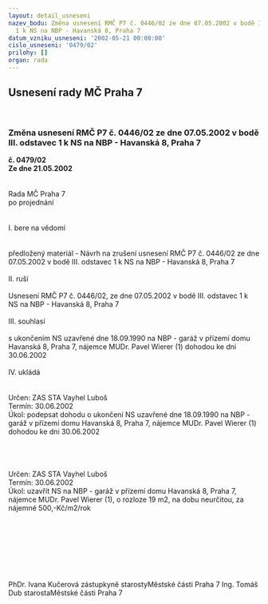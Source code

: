 ```yaml
---
layout: detail_usneseni
nazev_bodu: Změna usnesení RMČ P7 č. 0446/02 ze dne 07.05.2002 v bodě III. odstavec
  1 k NS na NBP - Havanská 8, Praha 7
datum_vzniku_usneseni: '2002-05-21 00:00:00'
cislo_usneseni: '0479/02'
prilohy: []
organ: rada
---
```

<div id="ucUsn_pList" class="usn">
	<span><h2>Usnesení rady MČ Praha 7 </h2>
<br></span><div class="standBody">
<span><h3>Změna usnesení RMČ P7 č. 0446/02 ze dne 07.05.2002 v bodě III. odstavec 1 k NS na NBP - Havanská 8, Praha 7</h3></span><div class="center">
		<strong>č. 0479/02</strong><br>
	</div>
<div class="center">
		<strong>Ze dne 21.05.2002</strong><br><br>
	</div>
<br>Rada MČ Praha 7<br>po projednání<br><br><br>I.	bere na vědomí<br><br> <br>předložený materiál - Návrh na zrušení usnesení RMČ P7 č. 0446/02 ze dne 07.05.2002 v bodě III. odstavec 1 k NS na NBP - Havanská 8, Praha 7<br><br>II.	ruší <br><br>Usnesení RMČ P7 č. 0446/02, ze dne 07.05.2002 v bodě III. odstavec 1 k NS na NBP - Havanská 8, Praha 7<br><br>III.	souhlasí <br><br>s ukončením  NS uzavřené dne 18.09.1990 na NBP - garáž v přízemí domu Havanská 8, Praha 7, nájemce MUDr. Pavel Wierer (1) dohodou ke dni 30.06.2002<br><br>IV.	ukládá<br> <br> <br>Určen:	ZAS STA Vayhel Luboš<br>Termín: 30.06.2002<br>Úkol:	podepsat dohodu o ukončení NS uzavřené dne 18.09.1990 na NBP - garáž v přízemí domu Havanská 8, Praha 7, nájemce MUDr. Pavel Wierer (1) dohodou ke dni 30.06.2002<br> <br><br><br><br>Určen:	ZAS STA Vayhel Luboš<br>Termín: 30.06.2002<br>Úkol:	uzavřít NS na NBP - garáž v přízemí domu Havanská 8, Praha 7, nájemce MUDr. Pavel Wierer (1), o rozloze 19 m2, na dobu neurčitou, za nájemné 500,-Kč/m2/rok<br> <br><br> <br><br> <br> <br> <br>	<br>PhDr. Ivana Kučerová zástupkyně starostyMěstské části Praha 7	Ing. Tomáš Dub starostaMěstské části Praha 7<br>	<br><br>
</div>
</div>